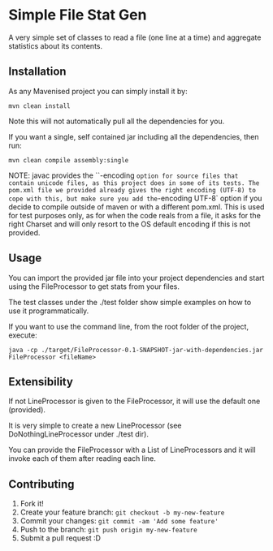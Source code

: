 # Simple File Stat Gen

A very simple set of classes to read a file (one line at a time) and aggregate statistics about its contents.

## Installation

As any Mavenised project you can simply install it by:

`mvn clean install`

Note this will not automatically pull all the dependencies for you.  

If you want a single, self contained jar including all the dependencies, then run:

`mvn clean compile assembly:single`

NOTE: javac provides the ``-encoding <encoding>` option for source files that contain unicode files, as this project does in some of its tests.
The pom.xml file we provided already gives the right encoding (UTF-8) to cope with this, but make sure you add the `-encoding UTF-8` option if
 you decide to compile outside of maven or with a different pom.xml. This is used for test purposes only, as for when the code reals from a file,
 it asks for the right Charset and will only resort to the OS default encoding if this is not provided.

## Usage

You can import the provided jar file into your project dependencies and start using the 
FileProcessor to get stats from your files. 

The test classes under the ./test folder show simple examples on how to use it programmatically. 

If you want to use the command line, from the root folder of the project, execute:

`java -cp ./target/FileProcessor-0.1-SNAPSHOT-jar-with-dependencies.jar FileProcessor <fileName>`

## Extensibility

If not LineProcessor is given to the FileProcessor, it will use the default one (provided). 

It is very simple to create a new LineProcessor (see DoNothingLineProcessor under ./test dir).

You can provide the FileProcessor with a List of LineProcessors and it will invoke each of them after reading each line.

## Contributing

1. Fork it!
2. Create your feature branch: `git checkout -b my-new-feature`
3. Commit your changes: `git commit -am 'Add some feature'`
4. Push to the branch: `git push origin my-new-feature`
5. Submit a pull request :D

